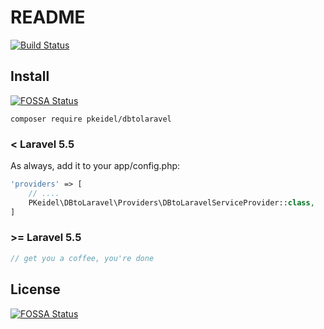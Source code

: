 # README #

<a href="https://travis-ci.org/PKeidel/dbtolaravel"><img src="https://travis-ci.org/PKeidel/dbtolaravel.svg" alt="Build Status"></a>

## Install
[![FOSSA Status](https://app.fossa.io/api/projects/git%2Bgithub.com%2FPKeidel%2Fdbtolaravel.svg?type=shield)](https://app.fossa.io/projects/git%2Bgithub.com%2FPKeidel%2Fdbtolaravel?ref=badge_shield)


```shell
composer require pkeidel/dbtolaravel
```

### < Laravel 5.5
As always, add it to your app/config.php:

```php
'providers' => [
    // ....
    PKeidel\DBtoLaravel\Providers\DBtoLaravelServiceProvider::class,
]
```

### \>= Laravel 5.5
```php
// get you a coffee, you're done
```


## License
[![FOSSA Status](https://app.fossa.io/api/projects/git%2Bgithub.com%2FPKeidel%2Fdbtolaravel.svg?type=large)](https://app.fossa.io/projects/git%2Bgithub.com%2FPKeidel%2Fdbtolaravel?ref=badge_large)